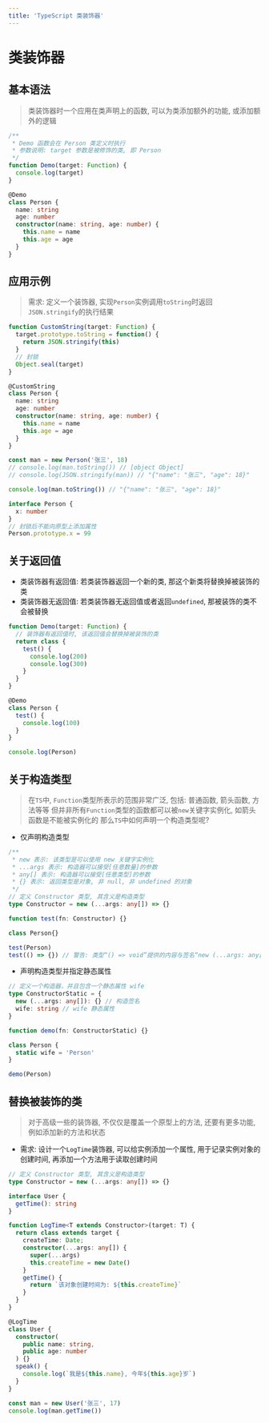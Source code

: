 ```yaml
---
title: 'TypeScript 类装饰器'
---
```


# 类装饰器

## 基本语法

> 类装饰器时一个应用在类声明上的函数, 可以为类添加额外的功能, 或添加额外的逻辑

```ts
/**
 * Demo 函数会在 Person 类定义时执行
 * 参数说明: target 参数是被修饰的类, 即 Person
 */
function Demo(target: Function) {
  console.log(target)
}

@Demo
class Person {
  name: string
  age: number
  constructor(name: string, age: number) {
    this.name = name
    this.age = age
  }
}
```

## 应用示例

> 需求: 定义一个装饰器, 实现`Person`实例调用`toString`时返回`JSON.stringify`的执行结果

```ts
function CustomString(target: Function) {
  target.prototype.toString = function() {
    return JSON.stringify(this)
  }
  // 封锁
  Object.seal(target)
}

@CustomString
class Person {
  name: string
  age: number
  constructor(name: string, age: number) {
    this.name = name
    this.age = age
  }
}

const man = new Person('张三', 18)
// console.log(man.toString()) // [object Object]
// console.log(JSON.stringify(man)) // "{"name": "张三", "age": 18}"

console.log(man.toString()) // "{"name": "张三", "age": 18}"

interface Person {
  x: number
}
// 封锁后不能向原型上添加属性
Person.prototype.x = 99
```

## 关于返回值

- 类装饰器有返回值: 若类装饰器返回一个新的类, 那这个新类将替换掉被装饰的类
- 类装饰器无返回值: 若类装饰器无返回值或者返回`undefined`, 那被装饰的类不会被替换

```ts
function Demo(target: Function) {
  // 装饰器有返回值时, 该返回值会替换掉被装饰的类
  return class {
    test() {
      console.log(200)
      console.log(300)
    }
  }
}

@Demo
class Person {
  test() {
    console.log(100)
  }
}

console.log(Person)
```

## 关于构造类型

> 在`TS`中, `Function`类型所表示的范围非常广泛, 包括: 普通函数, 箭头函数, 方法等等
> 但并非所有`Function`类型的函数都可以被`new`关键字实例化, 如箭头函数是不能被实例化的
> 那么`TS`中如何声明一个构造类型呢?

- 仅声明构造类型

```ts
/**
 * new 表示: 该类型是可以使用 new 关键字实例化
 * ...args 表示: 构造器可以接受[任意数量]的参数
 * any[] 表示: 构造器可以接受[任意类型]的参数
 * {} 表示: 返回类型是对象, 非 null, 非 undefined 的对象
 */
// 定义 Constructor 类型, 其含义是构造类型
type Constructor = new (...args: any[]) => {}

function test(fn: Constructor) {}

class Person{}

test(Person)
test(() => {}) // 警告: 类型“() => void”提供的内容与签名“new (...args: any[]): {}”不匹配
```

- 声明构造类型并指定静态属性

```ts
// 定义一个构造器，并且包含一个静态属性 wife
type ConstructorStatic = {
  new (...args: any[]): {} // 构造签名
  wife: string // wife 静态属性
}

function demo(fn: ConstructorStatic) {}

class Person {
  static wife = 'Person'
}

demo(Person)
```

## 替换被装饰的类

> 对于高级一些的装饰器, 不仅仅是覆盖一个原型上的方法, 还要有更多功能, 例如添加新的方法和状态

- 需求: 设计一个`LogTime`装饰器, 可以给实例添加一个属性, 用于记录实例对象的创建时间, 再添加一个方法用于读取创建时间

```ts
// 定义 Constructor 类型, 其含义是构造类型
type Constructor = new (...args: any[]) => {}

interface User {
  getTime(): string
}

function LogTime<T extends Constructor>(target: T) {
  return class extends target {
    createTime: Date;
    constructor(...args: any[]) {
      super(...args)
      this.createTime = new Date()
    }
    getTime() {
      return `该对象创建时间为: ${this.createTime}`
    }
  }
}

@LogTime
class User {
  constructor(
    public name: string,
    public age: number
  ) {}
  speak() {
    console.log(`我是${this.name}, 今年${this.age}岁`)
  }
}

const man = new User('张三', 17)
console.log(man.getTime())
```
